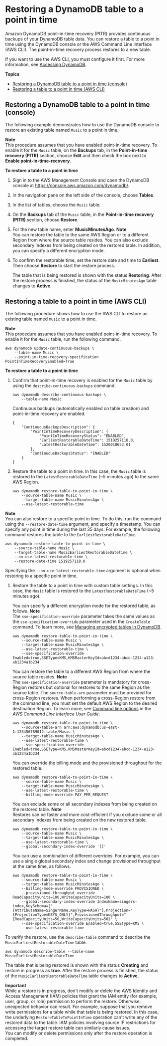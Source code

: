 # Restoring a DynamoDB table to a point in time<a name="PointInTimeRecovery.Tutorial"></a>

Amazon DynamoDB point\-in\-time recovery \(PITR\) provides continuous backups of your DynamoDB table data\. You can restore a table to a point in time using the DynamoDB console or the AWS Command Line Interface \(AWS CLI\)\. The point\-in\-time recovery process restores to a new table\.

If you want to use the AWS CLI, you must configure it first\. For more information, see [Accessing DynamoDB](AccessingDynamoDB.md)\.

**Topics**
+ [Restoring a DynamoDB table to a point in time \(console\)](#restoretabletopointintime_console)
+ [Restoring a table to a point in time \(AWS CLI\)](#restorepointintime_cli)

## Restoring a DynamoDB table to a point in time \(console\)<a name="restoretabletopointintime_console"></a>

The following example demonstrates how to use the DynamoDB console to restore an existing table named `Music` to a point in time\.

**Note**  
This procedure assumes that you have enabled point\-in\-time recovery\. To enable it for the `Music` table, on the **Backups** tab, in the **Point\-in\-time recovery \(PITR\)** section, choose **Edit** and then check the box next to **Enable point\-in\-time\-recovery**\.

**To restore a table to a point in time**

1. Sign in to the AWS Management Console and open the DynamoDB console at [https://console\.aws\.amazon\.com/dynamodb/](https://console.aws.amazon.com/dynamodb/)\.

1. In the navigation pane on the left side of the console, choose **Tables**\.

1. In the list of tables, choose the `Music` table\.

1. On the **Backups** tab of the `Music` table, in the **Point\-in\-time recovery \(PITR\)** section, choose **Restore**\.

1. For the new table name, enter **MusicMinutesAgo**\.
**Note**  
You can restore the table to the same AWS Region or to a different Region from where the source table resides\. You can also exclude secondary indexes from being created on the restored table\. In addition, you can specify a different encryption mode\.

1. To confirm the restorable time, set the restore date and time to **Earliest**\. Then choose **Restore** to start the restore process\.

   The table that is being restored is shown with the status **Restoring**\. After the restore process is finished, the status of the `MusicMinutesAgo` table changes to **Active**\.

## Restoring a table to a point in time \(AWS CLI\)<a name="restorepointintime_cli"></a>

The following procedure shows how to use the AWS CLI to restore an existing table named `Music` to a point in time\.

**Note**  
This procedure assumes that you have enabled point\-in\-time recovery\. To enable it for the `Music` table, run the following command\.  

```
aws dynamodb update-continuous-backups \
    --table-name Music \
    --point-in-time-recovery-specification PointInTimeRecoveryEnabled=True
```



**To restore a table to a point in time**

1. Confirm that point\-in\-time recovery is enabled for the `Music` table by using the `describe-continuous-backups` command\.

   ```
   aws dynamodb describe-continuous-backups \
       --table-name Music
   ```

   Continuous backups \(automatically enabled on table creation\) and point\-in\-time recovery are enabled\.

   ```
   {
       "ContinuousBackupsDescription": {
           "PointInTimeRecoveryDescription": {
               "PointInTimeRecoveryStatus": "ENABLED", 
               "EarliestRestorableDateTime": 1519257118.0, 
               "LatestRestorableDateTime": 1520018653.01
           }, 
           "ContinuousBackupsStatus": "ENABLED"
       }
   }
   ```

1. Restore the table to a point in time\. In this case, the `Music` table is restored to the `LatestRestorableDateTime` \(\~5 minutes ago\) to the same AWS Region\.

   ```
   aws dynamodb restore-table-to-point-in-time \
       --source-table-name Music \
       --target-table-name MusicMinutesAgo \
       --use-latest-restorable-time
   ```
**Note**  
 You can also restore to a specific point in time\. To do this, run the command using the `--restore-date-time` argument, and specify a timestamp\. You can specify any point in time during the last 35 days\. For example, the following command restores the table to the `EarliestRestorableDateTime`\.  

   ```
   aws dynamodb restore-table-to-point-in-time \
       --source-table-name Music \
       --target-table-name MusicEarliestRestorableDateTime \
       --no-use-latest-restorable-time \
       --restore-date-time 1519257118.0
   ```
 Specifying the `--no-use-latest-restorable-time` argument is optional when restoring to a specific point in time\.

1. Restore the table to a point in time with custom table settings\. In this case, the `Music` table is restored to the `LatestRestorableDateTime` \(\~5 minutes ago\)\.

   You can specify a different encryption mode for the restored table, as follows\.
**Note**  
The `sse-specification-override` parameter takes the same values as the `sse-specification-override` parameter used in the `CreateTable` command\. To learn more, see [Managing encrypted tables in DynamoDB](encryption.tutorial.md)\.

   ```
   aws dynamodb restore-table-to-point-in-time \
       --source-table-name Music \
       --target-table-name MusicMinutesAgo \
       --use-latest-restorable-time \
       --sse-specification-override Enabled=true,SSEType=KMS,KMSMasterKeyId=abcd1234-abcd-1234-a123-ab1234a1b234
   ```

   You can restore the table to a different AWS Region from where the source table resides\.
**Note**  
The `sse-specification-override` parameter is mandatory for cross\-Region restores but optional for restores to the same Region as the source table\.
The `source-table-arn` parameter must be provided for cross\-Region restores\.
When performing a cross\-Region restore from the command line, you must set the default AWS Region to the desired destination Region\. To learn more, see [Command line options](https://docs.aws.amazon.com/cli/latest/userguide/cli-configure-options.html) in the *AWS Command Line Interface User Guide*\.

   ```
   aws dynamodb restore-table-to-point-in-time \
       --source-table-arn arn:aws:dynamodb:us-east-1:123456789012:table/Music \
       --target-table-name MusicMinutesAgo \
       --use-latest-restorable-time \
       --sse-specification-override Enabled=true,SSEType=KMS,KMSMasterKeyId=abcd1234-abcd-1234-a123-ab1234a1b234
   ```

   You can override the billing mode and the provisioned throughput for the restored table\.

   ```
   aws dynamodb restore-table-to-point-in-time \
       --source-table-name Music \
       --target-table-name MusicMinutesAgo \
       --use-latest-restorable-time \
       --billing-mode-override PAY_PER_REQUEST
   ```

   You can exclude some or all secondary indexes from being created on the restored table\.
**Note**  
Restores can be faster and more cost\-efficient if you exclude some or all secondary indexes from being created on the new restored table\.

   ```
   aws dynamodb restore-table-to-point-in-time \
       --source-table-name Music \
       --target-table-name MusicMinutesAgo \
       --use-latest-restorable-time \
       --global-secondary-index-override '[]'
   ```

   You can use a combination of different overrides\. For example, you can use a single global secondary index and change provisioned throughput at the same time, as follows\.

   ```
   aws dynamodb restore-table-to-point-in-time \
       --source-table-name Music \
       --target-table-name MusicMinutesAgo \
       --billing-mode-override PROVISIONED \
       --provisioned-throughput-override ReadCapacityUnits=100,WriteCapacityUnits=100 \
       --global-secondary-index-override IndexName=singers-index,KeySchema=["{AttributeName=SingerName,KeyType=HASH}"],Projection="{ProjectionType=KEYS_ONLY}",ProvisionedThroughput="{ReadCapacityUnits=50,WriteCapacityUnits=50}" \
       --sse-specification-override Enabled=true,SSEType=KMS \
       --use-latest-restorable-time
   ```

To verify the restore, use the `describe-table` command to describe the `MusicEarliestRestorableDateTime` table\.

```
aws dynamodb describe-table --table-name MusicEarliestRestorableDateTime
```

The table that is being restored is shown with the status **Creating** and restore in progress as **true**\. After the restore process is finished, the status of the `MusicEarliestRestorableDateTime` table changes to **Active**\.

**Important**  
While a restore is in progress, don't modify or delete the AWS Identity and Access Management \(IAM\) policies that grant the IAM entity \(for example, user, group, or role\) permission to perform the restore\. Otherwise, unexpected behavior can result\. For example, suppose that you remove write permissions for a table while that table is being restored\. In this case, the underlying `RestoreTableToPointInTime` operation can't write any of the restored data to the table\. IAM policies involving source IP restrictions for accessing the target restore table can similarly cause issues\.  
You can modify or delete permissions only after the restore operation is completed\.